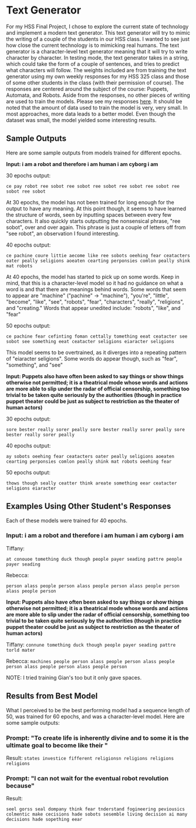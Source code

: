 # Text Generator

For my HSS Final Project, I chose to explore the current state of technology and implement a modern text generator. This text generator
will try to mimic the writing of a couple of the students in our HSS class. I wanted to see just how close the current technology is to mimicking real humans.
The text generator is a character-level text generator meaning that it will try to write character by character. In testing mode, the text generator takes in a string, which could take the form of a couple of sentences, and tries to predict what characters will follow. The weights included are from training the text generator using
my own weekly responses for my HSS 325 class and those of some other students in the class (with their permission of course). The responses are centered around the subject of the course: Puppets, Automata, and Robots. Aside from the responses, no other pieces of writing are used to train the models. Please see my responses [here](./Minh_responses.txt). It should be noted that the amount of data used to train the model is very, very small.
In most approaches, more data leads to a better model. Even though the dataset was small, the model yielded some interesting results.

## Sample Outputs

Here are some sample outputs from models trained for different epochs.

**Input: i am a robot and therefore i am human i am cyborg i am**

30 epochs output:

`
ce pay robot ree sobot ree sobot ree sobot ree sobot ree sobot ree sobot ree sobot
`

At 30 epochs, the model has not been trained for long enough for the output to have any meaning. At this point though, it seems to have learned
the structure of words, seen by inputting spaces between every few characters. It also quickly starts outputting the nonsensical phrase, "ree sobot", over and over again. 
This phrase is just a couple of letters off from "see robot", an observation I found interesting.


40 epochs output:

`
ce pachine coure littie aecome like ree sobots oeehing fear ceatacters oater peally seligions aoeaten cearting perponsies comlon peally shink mat robots 
`

At 40 epochs, the model has started to pick up on some words. Keep in mind, that this is a character-level model so it had no 
guidance on what a word is and that there are meanings behind words. Some words that seem to appear are "machine" ("pachine" -> "machine"), "you're", "little", "become", "like", "see", "robots", "fear", "characters", "really", "religions", and "creating." 
Words that appear unedited include: "robots", "like", and "fear"

50 epochs output:

`
ce pachine fear cefinting foman cettally tomething eeat ceatacter see sobot see something eeat ceatacter seligions eiaracter seligions
`

This model seems to be overtrained, as it diverges into a repeating pattern of "eiaracter seligions". Some words do appear though, such as "fear", "something", and "see"


**Input: Puppets also have often been asked to say things or show things otherwise not permitted; it is a theatrical mode whose words and actions are more able to slip under the radar of official censorship, something too trivial to be taken quite seriously by the authorities (though in practice puppet theater could be just as subject to restriction as the theater of human actors)**

30 epochs output: 

`
sore bester really sorer peally sore bester really sorer peally sore bester really sorer peally
`

40 epochs output:

`
ay sobots oeehing fear ceatacters oater peally seligions aoeaten cearting perponsies comlon peally shink mat robots oeehing fear
`

50 epochs output:

`
thows though seally ceatter think areate something eear ceatacter seligions eiaracter 
`

## Examples Using Other Student's Responses

Each of these models were trained for 40 epochs.

### Input: i am a robot and therefore i am human i am cyborg i am

Tiffany:

`
at conouoe tomething duck though people payer seading pattre people payer seading
`

Rebecca:

`
person alass people person alass people person alass people person alass people person
`

**Input: Puppets also have often been asked to say things or show things otherwise not permitted; it is a theatrical mode whose words and actions are more able to slip under the radar of official censorship, something too trivial to be taken quite seriously by the authorities (though in practice puppet theater could be just as subject to restriction as the theater of human actors)**

Tiffany:
`
 connune tomething duck though people payer seading pattre torld mater
`

Rebecca:
`
machines people person alass people person alass people person alass people person alass people person
`

NOTE: I tried training Gian's too but it only gave spaces.

## Results from Best Model
What I perceived to be the best performing model had a sequence length of 50, was trained for 60 epochs, and was a character-level model. Here are some sample outputs:


### Prompt: "To create life is inherently divine and to some it is the ultimate goal to become like their "

Result: 
`
states investice fifferent religionsn religions religions religions
`
### Prompt: "I can not wait for the eventual robot revolution because"

Result:

`
seel gorss seal dompany think fear tnderstand fogineering peviousics colmentic make cecisions hade sobots sesemble living decision ai many decisions hade sopething eear
`